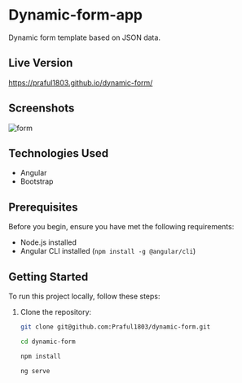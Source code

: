 # Dynamic-form-app

Dynamic form template based on JSON data.

## Live Version

https://praful1803.github.io/dynamic-form/

## Screenshots

![form](https://github.com/Praful1803/dynamic-form/assets/100028625/32794778-0342-4522-83b3-e6fab9b81404)


## Technologies Used

- Angular
- Bootstrap

## Prerequisites

Before you begin, ensure you have met the following requirements:

- Node.js installed
- Angular CLI installed (`npm install -g @angular/cli`)

## Getting Started

To run this project locally, follow these steps:

1. Clone the repository:

   ```bash
   git clone git@github.com:Praful1803/dynamic-form.git
   
   cd dynamic-form

   npm install

   ng serve

